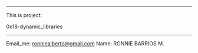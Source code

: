 **************************************************
This is project:

0x18-dynamic_libraries
**************************************************

Email_me: ronniealberto@gmail.com
Name: RONNIE BARRIOS M.
